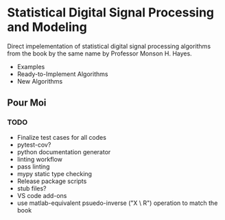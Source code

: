 # Statistical Digital Signal Processing and Modeling

Direct impelementation of statistical digital signal processing algorithms from the book by the same name by Professor Monson H. Hayes.

- Examples
- Ready-to-Implement Algorithms
- New Algorithms

## Pour Moi

### TODO

- Finalize test cases for all codes
- pytest-cov?
- python documentation generator
- linting workflow
- pass linting
- mypy static type checking
- Release package scripts
- stub files?
- VS code add-ons
- use matlab-equivalent psuedo-inverse ("X \ R") operation to match the book
